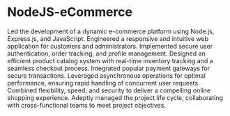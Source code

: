 # NodeJS-eCommerce

Led the development of a dynamic e-commerce platform using Node.js, Express.js, and JavaScript. Engineered a responsive and intuitive web application for customers and administrators. Implemented secure user authentication, order tracking, and profile management. Designed an efficient product catalog system with real-time inventory tracking and a seamless checkout process. Integrated popular payment gateways for secure transactions. Leveraged asynchronous operations for optimal performance, ensuring rapid handling of concurrent user requests. Combined flexibility, speed, and security to deliver a compelling online shopping experience. Adeptly managed the project life cycle, collaborating with cross-functional teams to meet project objectives.
